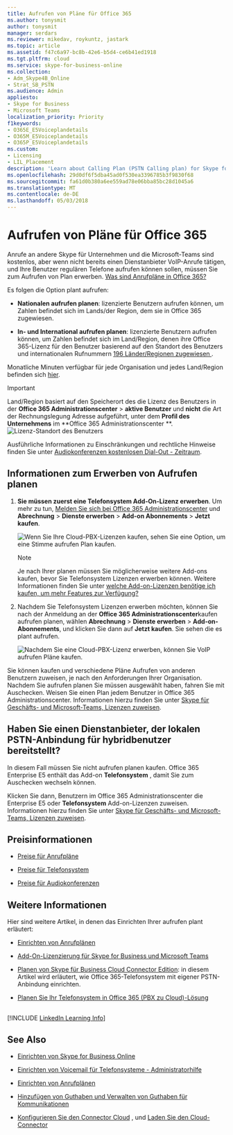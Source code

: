 ```yaml
---
title: Aufrufen von Pläne für Office 365
ms.author: tonysmit
author: tonysmit
manager: serdars
ms.reviewer: mikedav, roykuntz, jastark
ms.topic: article
ms.assetid: f47c6a97-bc8b-42e6-b5d4-ce6b41ed1918
ms.tgt.pltfrm: cloud
ms.service: skype-for-business-online
ms.collection:
- Adm_Skype4B_Online
- Strat_SB_PSTN
ms.audience: Admin
appliesto:
- Skype for Business
- Microsoft Teams
localization_priority: Priority
f1keywords:
- O365E_E5Voiceplandetails
- O365M_E5Voiceplandetails
- O365P_E5Voiceplandetails
ms.custom:
- Licensing
- LIL_Placement
description: 'Learn about Calling Plan (PSTN Calling plan) for Skype for business options and how to get licenses for your organization. '
ms.openlocfilehash: 29d0df6f5dba45ad0f530ea3396785b3f9830f68
ms.sourcegitcommit: fa61d0b380a6ee559ad78e06bba85bc28d1045a6
ms.translationtype: MT
ms.contentlocale: de-DE
ms.lasthandoff: 05/03/2018
---
```

# <a name="calling-plans-for-office-365"></a>Aufrufen von Pläne für Office 365

Anrufe an andere Skype für Unternehmen und die Microsoft-Teams sind kostenlos, aber wenn nicht bereits einen Dienstanbieter VoIP-Anrufe tätigen, und Ihre Benutzer regulären Telefone aufrufen können sollen, müssen Sie zum Aufrufen von Plan erwerben. [Was sind Anrufpläne in Office 365?](../what-are-calling-plans-in-office-365/what-are-calling-plans-in-office-365.md)
  
Es folgen die Option plant aufrufen:
  
- **Nationalen aufrufen planen**: lizenzierte Benutzern aufrufen können, um Zahlen befindet sich im Lands/der Region, dem sie in Office 365 zugewiesen.
    
- **In- und International aufrufen planen**: lizenzierte Benutzern aufrufen können, um Zahlen befindet sich im Land/Region, denen ihre Office 365-Lizenz für den Benutzer basierend auf den Standort des Benutzers und internationalen Rufnummern [196 Länder/Regionen zugewiesen ](../country-and-region-availability-for-audio-conferencing-and-calling-plans/users-can-make-outbound-calls-to-these-countries-and-regions.md).
    
Monatliche Minuten verfügbar für jede Organisation und jedes Land/Region befinden sich [hier](../country-and-region-availability-for-audio-conferencing-and-calling-plans/country-and-region-availability-for-audio-conferencing-and-calling-plans.md).
  
> [!IMPORTANT]
> Land/Region basiert auf den Speicherort des die Lizenz des Benutzers in der **Office 365 Administrationscenter** > **aktive Benutzer** und **nicht** die Art der Rechnungslegung Adresse aufgeführt, unter dem **Profil des Unternehmens** im **Office 365 Administrationscenter **.   
![Lizenz-Standort des Benutzers](../images/cc1e16d1-8a5e-43e0-99a3-dc991efdfbab.png)
  
Ausführliche Informationen zu Einschränkungen und rechtliche Hinweise finden Sie unter [Audiokonferenzen kostenlosen Dial-Out - Zeitraum](../legal-and-regulatory/complimentary-dial-out-period.md).
  
## <a name="how-to-buy-a-calling-plan"></a>Informationen zum Erwerben von Aufrufen planen

1. **Sie müssen zuerst eine **Telefonsystem** Add-On-Lizenz erwerben**. Um mehr zu tun, [Melden Sie sich bei Office 365 Administrationscenter](https://portal.office.com/adminportal/home?add=sub&amp;adminportal=1#/catalog) und **Abrechnung** > **Dienste erwerben** > **Add-on Abonnements** > **Jetzt kaufen**.
    
    ![Wenn Sie Ihre Cloud-PBX-Lizenzen kaufen, sehen Sie eine Option, um eine Stimme aufrufen Plan kaufen.](../images/5893fca0-292c-4cdf-9b43-c507a8b44b74.png)
  
    > [!NOTE]
    > Je nach Ihrer planen müssen Sie möglicherweise weitere Add-ons kaufen, bevor Sie Telefonsystem Lizenzen erwerben können. Weitere Informationen finden Sie unter [welche Add-on-Lizenzen benötige ich kaufen, um mehr Features zur Verfügung?](../skype-for-business-and-microsoft-teams-add-on-licensing/skype-for-business-and-microsoft-teams-add-on-licensing.md)
  
2. Nachdem Sie Telefonsystem Lizenzen erwerben möchten, können Sie nach der Anmeldung an der **Office 365 Administrationscenter**kaufen aufrufen planen, wählen **Abrechnung** > **Dienste erwerben** > **Add-on-Abonnements**, und klicken Sie dann auf **Jetzt kaufen**. Sie sehen die es plant aufrufen.
    
    ![Nachdem Sie eine Cloud-PBX-Lizenz erwerben, können Sie VoIP aufrufen Pläne kaufen.](../images/ab2d6dce-56eb-4bbc-ac1a-430b0c065d18.png)
  
Sie können kaufen und verschiedene Pläne Aufrufen von anderen Benutzern zuweisen, je nach den Anforderungen Ihrer Organisation. Nachdem Sie aufrufen planen Sie müssen ausgewählt haben, fahren Sie mit Auschecken. Weisen Sie einen Plan jedem Benutzer in Office 365 Administrationscenter. Informationen hierzu finden Sie unter [Skype für Geschäfts- und Microsoft-Teams, Lizenzen zuweisen](../skype-for-business-and-microsoft-teams-add-on-licensing/assign-skype-for-business-and-microsoft-teams-licenses.md).
  
## <a name="do-you-have-a-service-provider-that-provides-on-premises-pstn-connectivity-for-hybrid-users"></a>Haben Sie einen Dienstanbieter, der lokalen PSTN-Anbindung für hybridbenutzer bereitstellt?

In diesem Fall müssen Sie nicht aufrufen planen kaufen. Office 365 Enterprise E5 enthält das Add-on **Telefonsystem** , damit Sie zum Auschecken wechseln können.
  
Klicken Sie dann, Benutzern im Office 365 Administrationscenter die Enterprise E5 oder **Telefonsystem** Add-on-Lizenzen zuweisen. Informationen hierzu finden Sie unter [Skype für Geschäfts- und Microsoft-Teams, Lizenzen zuweisen](../skype-for-business-and-microsoft-teams-add-on-licensing/assign-skype-for-business-and-microsoft-teams-licenses.md).
  
## <a name="pricing-information"></a>Preisinformationen

- [Preise für Anrufpläne](https://go.microsoft.com/fwlink/?LinkId=799761)
    
- [Preise für Telefonsystem](https://go.microsoft.com/fwlink/?linkid=799763)
    
- [Preise für Audiokonferenzen](https://go.microsoft.com/fwlink/?linkid=799762)
    
## <a name="for-more-information"></a>Weitere Informationen

Hier sind weitere Artikel, in denen das Einrichten Ihrer aufrufen plant erläutert:
  
- [Einrichten von Anrufplänen](../what-are-calling-plans-in-office-365/set-up-calling-plans.md)
    
- [Add-On-Lizenzierung für Skype for Business und Microsoft Teams](../skype-for-business-and-microsoft-teams-add-on-licensing/skype-for-business-and-microsoft-teams-add-on-licensing.md)
    
- [Planen von Skype für Business Cloud Connector Edition](https://technet.microsoft.com/EN-US/library/Mt605227.aspx): in diesem Artikel wird erläutert, wie Office 365-Telefonsystem mit eigener PSTN-Anbindung einrichten.
    
- [Planen Sie Ihr Telefonsystem in Office 365 (PBX zu Cloud)-Lösung](https://go.microsoft.com/fwlink/p/?LinkId=717926)
    
## 

[!INCLUDE [LinkedIn Learning Info](../../common/office/linkedin-learning-info.md)]
   
## <a name="related-topics"></a>See Also

- [Einrichten von Skype for Business Online](../set-up-skype-for-business-online/set-up-skype-for-business-online.md)
    
- [Einrichten von Voicemail für Telefonsysteme - Administratorhilfe](../what-is-phone-system-in-office-365/phone-system-voicemail/set-up-phone-system-voicemail.md)
    
- [Einrichten von Anrufplänen](../what-are-calling-plans-in-office-365/set-up-calling-plans.md)
    
- [Hinzufügen von Guthaben und Verwalten von Guthaben für Kommunikationen](../skype-for-business-and-microsoft-teams-add-on-licensing/add-funds-and-manage-communications-credits.md)
    
- [Konfigurieren Sie den Connector Cloud](https://technet.microsoft.com/en-us/library/mt605228.aspx) , und [Laden Sie den Cloud-Connector](https://aka.ms/CloudConnectorInstaller)
  
  
 
